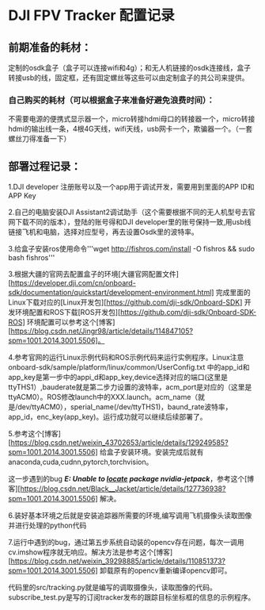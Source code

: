 # DJI FPV Tracker 配置记录

## 前期准备的耗材：

定制的osdk盒子（盒子可以连接wifi和4g）；和无人机链接的osdk连接线，盒子转接usb的线，固定框，还有固定螺丝等这些可以由定制盒子的共公司来提供。

### 自己购买的耗材（可以根据盒子来准备好避免浪费时间）：

不需要电源的便携式显示器一个，micro转接hdmi母口的转接器一个，micro转接hdmi的输出线一条，4根4G天线，wifi天线，usb网卡一个，欺骗器一个。（一套螺丝刀得准备一下）

##  部署过程记录：

1.DJI developer 注册账号以及一个app用于调试开发，需要用到里面的APP ID和APP Key

2.自己的电脑安装DJI Assistant2调试助手（这个需要根据不同的无人机型号去官网下载不同的版本），登陆的账号得和DJI developer里的账号保持一致,用usb线链接飞机和电脑，选择对应型号，再去设置Osdk里的波特率。

3.给盒子安装ros使用命令'''wget http://fishros.com/install -O fishros && sudo bash fishros'''

3.根据大疆的官网去配置盒子的环境[大疆官网配置文件][https://developer.dji.com/cn/onboard-sdk/documentation/quickstart/development-environment.html]
完成里面的Linux下载对应的[Linux开发包][https://github.com/dji-sdk/Onboard-SDK]
开发环境配置和ROS下载[ROS开发包][https://github.com/dji-sdk/Onboard-SDK-ROS]
环境配置可以参考这个[博客][https://blog.csdn.net/Jingr98/article/details/114847105?spm=1001.2014.3001.5506]。

4.参考官网的运行Linux示例代码和ROS示例代码来运行实例程序。Linux注意onboard-sdk/sample/platform/linux/common/UserConfig.txt 中的app_id和app_key是第一步中的appi_d和app_key,device选择对应的端口(这里是ttyTHS1）,bauderate就是第二步力设置的波特率，acm_port是对应的（这里是ttyACM0）。ROS修改launch中的XXX.launch。acm_name（就是/dev/ttyACM0），sperial_name(/dev/ttyTHS1)，baund_rate波特率，app_id，enc_key(app_key)。运行成功就可以继续后续部署了。

5.参考这个[博客][https://blog.csdn.net/weixin_43702653/article/details/129249585?spm=1001.2014.3001.5506]
给盒子安装环境。安装完成后就有anaconda,cuda,cudnn,pytorch,torchvision。

这一步遇到的bug ***E: Unable to [locate](https://so.csdn.net/so/search?q=locate&spm=1001.2101.3001.7020) package nvidia-jetpack***，参考这个[博客][https://blog.csdn.net/Black__Jacket/article/details/127736938?spm=1001.2014.3001.5506]
解决。

6.装好基本环境之后就是安装追踪器所需要的环境,编写调用飞机摄像头读取图像并进行处理的python代码

7.运行中遇到的bug，通过第五步系统自动装的opencv存在问题，每次一调用cv.imshow程序就无响应。解决方法是参考这个[博客][https://blog.csdn.net/weixin_39298885/article/details/110851373?spm=1001.2014.3001.5506]
卸载原有的opencv重新编译opencv即可。



代码里的src/tracking.py就是编写的调取摄像头，读取图像的代码。subscribe_test.py是写的订阅tracker发布的跟踪目标坐标框的信息的示例程序。





